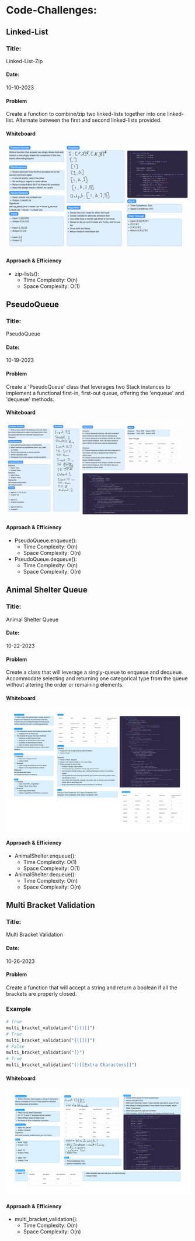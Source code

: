 # Code-Challenges:

## Linked-List

### Title:
Linked-List-Zip

#### Date:
10-10-2023

#### Problem
Create a function to combine/zip two linked-lists together into one linked-list. Alternate between the first and second linked-lists provided.

#### Whiteboard
![traverse-linked-zip](./images/whiteboard_linked-list-zip.png)

#### Approach & Efficiency
  * zip-lists():
    * Time Complexity: O(n)
    * Space Complexity: O(1)

## PseudoQueue

### Title:
PseudoQueue

#### Date:
10-19-2023

#### Problem
Create a 'PseudoQueue' class that leverages two Stack instances to implement a functional first-in, first-out queue, offering the 'enqueue' and 'dequeue' methods.

#### Whiteboard
![pseudoqueue](./images/whiteboard_pseudoqueue.png)

#### Approach & Efficiency
  * PseudoQueue.enqueue():
    * Time Complexity: O(n)
    * Space Complexity: O(n)
  * PseudoQueue.dequeue():
    * Time Complexity: O(n)
    * Space Complexity: O(n)

## Animal Shelter Queue

### Title:
Animal Shelter Queue

#### Date:
10-22-2023


#### Problem
 Create a class that will leverage a singly-queue to enqueue and dequeue. Accommodate selecting and returning one categorical type from the queue without altering the order or remaining elements.

#### Whiteboard
![animal shelter queue](./images/whiteboard_code-challenge-12.png)

#### Approach & Efficiency
  * AnimalShelter.enqueue():
    * Time Complexity: O(1)
    * Space Complexity: O(1)
  * AnimalShelter.dequeue():
    * Time Complexity: O(n)
    * Space Complexity: O(n)

## Multi Bracket Validation

### Title:
Multi Bracket Validation

#### Date:
10-26-2023

#### Problem
  Create a function that will accept a string and return a boolean if all the brackets are properly closed.

### Example

```python
# True
multi_bracket_validation("{}()[]")
# True
multi_bracket_validation("{([])}")
# False
multi_bracket_validation("[}")
# True
multi_bracket_validation("()[[Extra Characters]]")
```

#### Whiteboard
![Multi Bracket Validation](./images/whiteboard_stack-queue-brackets.png)

#### Approach & Efficiency
  * multi_bracket_validation():
    * Time Complexity: O(n)
    * Space Complexity: O(n)





